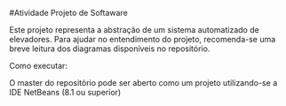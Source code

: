 
#Atividade Projeto de Softaware

Este projeto representa a abstração de um sistema automatizado de elevadores. 
Para ajudar no entendimento do projeto, recomenda-se uma breve leitura dos diagramas disponíveis no repositório.

Como executar:

O master do repositório pode ser aberto como um projeto utilizando-se a IDE NetBeans (8.1 ou superior)
